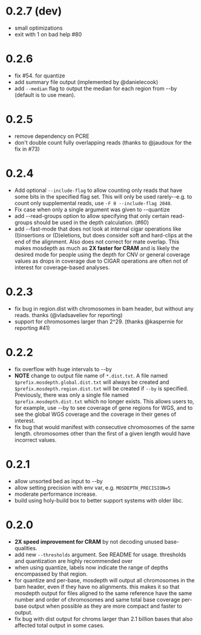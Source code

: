 0.2.7 (dev)
=====
+ small optimizations
+ exit with 1 on bad help #80

0.2.6
=====
+ fix #54. for quantize
+ add summary file output (implemented by @danielecook)
+ add `--median` flag to output the median for each region from --by (default is to use mean).

0.2.5
=====
+ remove dependency on PCRE
+ don't double count fully overlapping reads (thanks to @jaudoux for the fix in #73)

0.2.4
=====
+ Add optional `--include-flag` to allow counting only reads that have some bits in the specified flag set.
  This will only be used rarely--e.g. to count only supplemental reads, use `-F 0 --include-flag 2048`.
+ Fix case when only a single argument was given to --quantize
+ add --read-groups option to allow specifying that only certain read-groups should be used in the depth calculation. (#60)
+ add --fast-mode that does not look at internal cigar operations like (I)insertions or (D)eletions, but does consider soft and
  hard-clips at the end of the alignment. Also does not correct for mate overlap. This makes mosdepth as much as **2X faster for 
  CRAM** and is likely the desired mode for people using the depth for CNV or general coverage values as drops in coverage
  due to CIGAR operations are often not of interest for coverage-based analyses.

0.2.3
=====
+ fix bug in region.dist with chromosomes in bam header, but without any reads. thanks (@vladsaveliev for reporting)
+ support for chromosomes larger than 2^29. (thanks @kaspernie for reporting #41)

0.2.2
=====
+ fix overflow with huge intervals to --by
+ **NOTE** change to output file name of `*.dist.txt`. A file named `$prefix.mosdepth.global.dist.txt`
  will always be created and `$prefix.mosdepth.region.dist.txt` will be created if `--by` is specified.
  Previously, there was only a single file named `$prefix.mosdepth.dist.txt` which no longer exists.
  This allows users to, for example, use --by to see coverage of gene regions for WGS, and to see the
  global WGS coverage and the coverage in their genes of interest.
+ fix bug that would manifest with consecutive chromosomes of the same length. chromosomes other than
  the first of a given length would have incorrect values.

0.2.1
=====
+ allow unsorted bed as input to --by
+ allow setting precision with env var, e.g. `MOSDEPTH_PRECISION=5`
+ moderate performance increase.
+ build using holy-build box to better support systems with older libc.

0.2.0
=====
+ **2X speed improvement for CRAM** by not decoding unused base-qualities.
+ add new `--thresholds` argument. See README for usage. thresholds and quantization are highly recommended over
+ when using quantize, labels now indicate the range of depths encompassed by that region.
+ for quantize and per-base, mosdepth will output all chromosomes in the bam header, even if they have no alignments.
  this makes it so that mosdepth output for files aligned to the same reference have the same number and order of chromosomes
  and same total base coverage
  per-base output when possible as they are more compact and faster to output.
+ fix bug with dist output for chroms larger than 2.1 billion bases that also affected total output in some cases.
